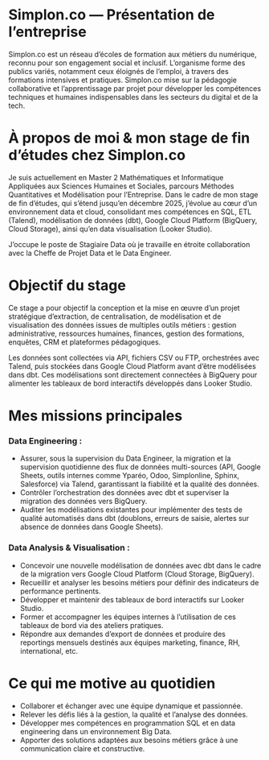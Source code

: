 # Simplon.co — Présentation de l’entreprise

Simplon.co est un réseau d’écoles de formation aux métiers du numérique, reconnu pour son engagement social et inclusif.
L’organisme forme des publics variés, notamment ceux éloignés de l’emploi, à travers des formations intensives et pratiques.
Simplon.co mise sur la pédagogie collaborative et l’apprentissage par projet pour développer les compétences techniques et humaines indispensables dans les secteurs du digital et de la tech.


# À propos de moi & mon stage de fin d’études chez Simplon.co

Je suis actuellement en Master 2 Mathématiques et Informatique Appliquées aux Sciences Humaines et Sociales, parcours Méthodes Quantitatives et Modélisation pour l’Entreprise.
Dans le cadre de mon stage de fin d’études, qui s’étend jusqu’en décembre 2025, j’évolue au cœur d’un environnement data et cloud, consolidant mes compétences en SQL, ETL (Talend), modélisation de données (dbt), Google Cloud Platform (BigQuery, Cloud Storage), ainsi qu’en data visualisation (Looker Studio).

J’occupe le poste de Stagiaire Data où je travaille en étroite collaboration avec la Cheffe de Projet Data et le Data Engineer.


# Objectif du stage

Ce stage a pour objectif la conception et la mise en œuvre d’un projet stratégique d’extraction, de centralisation, de modélisation et de visualisation des données issues de multiples outils métiers : gestion administrative, ressources humaines, finances, gestion des formations, enquêtes, CRM et plateformes pédagogiques.

Les données sont collectées via API, fichiers CSV ou FTP, orchestrées avec Talend, puis stockées dans Google Cloud Platform avant d’être modélisées dans dbt.
Ces modélisations sont directement connectées à BigQuery pour alimenter les tableaux de bord interactifs développés dans Looker Studio.


# Mes missions principales

### Data Engineering : 

- Assurer, sous la supervision du Data Engineer, la migration et la supervision quotidienne des flux de données multi-sources (API, Google Sheets, outils internes comme Yparéo, Odoo, Simplonline, Sphinx, Salesforce) via Talend, garantissant la fiabilité et la qualité des données.
- Contrôler l’orchestration des données avec dbt et superviser la migration des données vers BigQuery.
- Auditer les modélisations existantes pour implémenter des tests de qualité automatisés dans dbt (doublons, erreurs de saisie, alertes sur absence de données dans Google Sheets).

### Data Analysis & Visualisation :

- Concevoir une nouvelle modélisation de données avec dbt dans le cadre de la migration vers Google Cloud Platform (Cloud Storage, BigQuery).
- Recueillir et analyser les besoins métiers pour définir des indicateurs de performance pertinents.
- Développer et maintenir des tableaux de bord interactifs sur Looker Studio.
- Former et accompagner les équipes internes à l’utilisation de ces tableaux de bord via des ateliers pratiques.
- Répondre aux demandes d’export de données et produire des reportings mensuels destinés aux équipes marketing, finance, RH, international, etc.


# Ce qui me motive au quotidien

- Collaborer et échanger avec une équipe dynamique et passionnée.
- Relever les défis liés à la gestion, la qualité et l’analyse des données.
- Développer mes compétences en programmation SQL et en data engineering dans un environnement Big Data.
- Apporter des solutions adaptées aux besoins métiers grâce à une communication claire et constructive.

